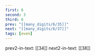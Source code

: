 ```yaml
---
first: 6
second: 3
third: 6
prev: "[[many_digits/6/35]]"
next: "[[many_digits/6/37]]"
tags: [even]
---
```

prev2-in-text: [[34]]
next2-in-text: [[38]]
